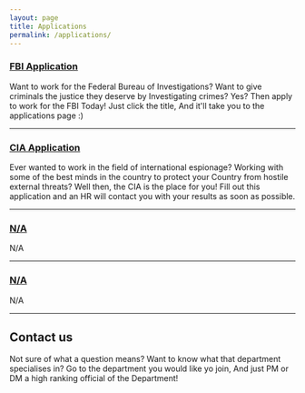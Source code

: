 ```yaml
---
layout: page
title: Applications
permalink: /applications/
---
```


### [FBI Application](https://goo.gl/forms/BE91e9STDW8m0nUo1) 
Want to work for the Federal Bureau of Investigations? Want to give criminals the justice they deserve by Investigating crimes? Yes?
Then apply to work for the FBI Today! Just click the title, And it'll take you to the applications page :)

***

### [CIA Application](https://goo.gl/forms/cHNTEc75SswlhJ8F2)
Ever wanted to work in the field of international espionage? Working with some of the best minds in the country to protect your Country from hostile external threats? Well then, the CIA is the place for you! Fill out this application and an HR will contact you with your results as soon as possible.

***


### [N/A](E)

N/A

***
   
### [N/A](E)

N/A

***


## Contact us

Not sure of what a question means? Want to know what that department specialises in? Go to the department you would like yo join, And just
PM or DM a high ranking official of the Department!
